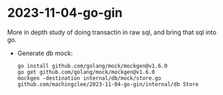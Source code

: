 # 2023-11-04-go-gin

More in depth study of doing transactin in raw sql, and bring that sql into go.

- Generate db mock:
  ```shell
  go install github.com/golang/mock/mockgen@v1.6.0
  go get github.com/golang/mock/mockgen@v1.6.0
  mockgen -destination internal/db/mock/store.go github.com/machingclee/2023-11-04-go-gin/internal/db Store
  ```
